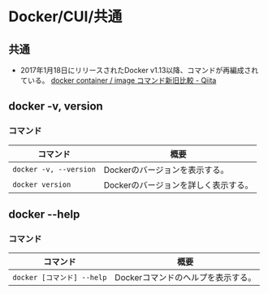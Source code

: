 # Docker/CUI/共通

## 共通

- 2017年1月18日にリリースされたDocker v1.13以降、コマンドが再編成されている。
  [docker container / image コマンド新旧比較 - Qiita](https://qiita.com/zembutsu/items/6e1ad18f0d548ce6c266)

## docker -v, version

### コマンド

| コマンド               | 概要                                 |
| ---------------------- | ------------------------------------ |
| `docker -v, --version` | Dockerのバージョンを表示する。       |
| `docker version`       | Dockerのバージョンを詳しく表示する。 |

## docker --help

### コマンド

| コマンド                   | 概要                               |
| -------------------------- | ---------------------------------- |
| `docker [コマンド] --help` | Dockerコマンドのヘルプを表示する。 |
